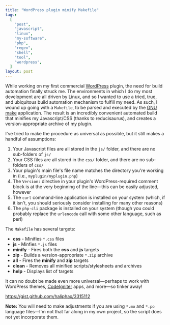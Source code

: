 ```yaml
---
title: "WordPress plugin minify Makefile"
tags:
  [
    "post",
    "javascript",
    "linux",
    "my-software",
    "php",
    "regex",
    "shell",
    "tool",
    "wordpress",
  ]
layout: post
---
```


While working on my first commercial [WordPress](https://wordpress.org/)
plugin, the need for build automation finally struck me. The
environments in which I do my most development are all driven by Linux,
and so I wanted to use a tried, true, and ubiquitous build automation
mechanism to fulfill my need. As such, I wound up going with a
`Makefile`, to be parsed and executed by the [GNU
make](https://www.gnu.org/software/make/) application. The result is an
incredibly convenient automated build that minifies my Javascript/CSS
(thanks to reducisaurus), and creates a version-appropriate archive of
my plugin.<!--more-->

I've tried to make the procedure as universal as possible, but it still
makes a handful of assumptions:

1.  Your Javascript files are all stored in the `js/` folder, and there
    are no sub-folders of `js/`
2.  Your CSS files are all stored in the `css/` folder, and there are no
    sub-folders of `css/`
3.  Your plugin's main file's file name matches the directory you're
    working in (i.e., `myplugin/myplugin.php`)
4.  The `Version:` directive in your plugin's WordPress-required comment
    block is at the very beginning of the line—this can be easily
    adjusted, however
5.  The `curl` command-line application is installed on your system
    (which, if it isn't, you should seriously consider installing for
    many other reasons)
6.  The `php-cli` package is installed on your system (though you could
    probably replace the `urlencode` call with some other language, such
    as perl)

The `Makefile` has several targets:

- **css** - Minifies `*.css` files
- **js** - Minfies `*.js` files
- **minify** - Fires both the **css** and **js** targets
- **zip** - Builds a version-appropriate `*.zip` archive
- **all** - Fires the **minify** and **zip** targets
- **clean** - Removes all minified scripts/stylesheets and archives
- **help** - Displays list of targets

It can no doubt be made even more universal—perhaps to work with
WordPress themes, [CodeIgniter](https://codeigniter.com/) apps, and
more—so tinker away!

<script src="https://gist.github.com/haliphax/3315112.js"></script>

<noscript><https://gist.github.com/haliphax/3315112></noscript>

**Note:** You will need to make adjustments if you are using `*.mo` and
`*.po` language files—I'm not that far along in my own project, so the
script does not yet incorporate them.
